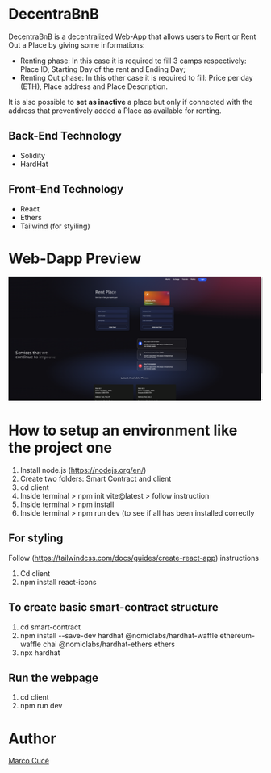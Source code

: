 # DecentraBnB

DecentraBnB is a decentralized Web-App that allows users to Rent or Rent Out a Place by giving some informations:
- Renting phase: In this case it is required to fill 3 camps respectively: Place ID, Starting Day of the rent and Ending Day;
- Renting Out phase: In this other case it is required to fill: Price per day (ETH), Place address and Place Description.

It is also possible to **set as inactive** a place but only if connected with the address that preventively added a Place as available for renting.

## Back-End Technology
- Solidity
- HardHat

## Front-End Technology
- React
- Ethers
- Tailwind (for styiling)

# Web-Dapp Preview
![Web-Dapp page](./Demo.png "Web-DApp page")

# How to setup an environment like the project one
1. Install node.js (https://nodejs.org/en/)
2. Create two folders: Smart Contract and client
3. cd client
4. Inside terminal > npm init vite@latest > follow instruction
5. Inside terminal > npm install
6. Inside terminal > npm run dev (to see if all has been installed correctly

## For styling 
Follow (https://tailwindcss.com/docs/guides/create-react-app) instructions
1. Cd client
2. npm install react-icons

## To create basic smart-contract structure
1. cd smart-contract
2. npm install --save-dev hardhat @nomiclabs/hardhat-waffle ethereum-waffle chai @nomiclabs/hardhat-ethers ethers
3. npx hardhat

## Run the webpage
1. cd client
2. npm run dev

# Author
[Marco Cucè](https://github.com/Marco97-exe)
